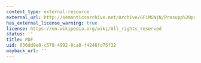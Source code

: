 ```yaml
---
content_type: external-resource
external_url: http://semanticsarchive.net/Archive/GFiMGNjN/Presupp%20projection%2090.pdf
has_external_license_warning: true
license: https://en.wikipedia.org/wiki/All_rights_reserved
status: ''
title: PDF
uid: 636dd9e0-c578-4992-8ca8-f4246fd75f32
wayback_url: ''
---
```

